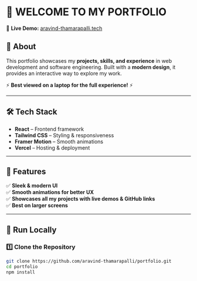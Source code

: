 # 🚀 WELCOME TO MY PORTFOLIO  

🔗 **Live Demo:** [aravind-thamarapalli.tech](https://aravind-thamarapalli.tech)  

## 🌟 About  

This portfolio showcases my **projects, skills, and experience** in web development and software engineering. Built with a **modern design**, it provides an interactive way to explore my work.  

⚡ **Best viewed on a laptop for the full experience!** ⚡  

---

## 🛠 Tech Stack  

- **React** – Frontend framework  
- **Tailwind CSS** – Styling & responsiveness  
- **Framer Motion** – Smooth animations  
- **Vercel** – Hosting & deployment  

---

## 📌 Features  

✅ **Sleek & modern UI**  
✅ **Smooth animations for better UX**  
✅ **Showcases all my projects with live demos & GitHub links**  
✅ **Best on larger screens**  

---

## 🚀 Run Locally  

### 1️⃣ Clone the Repository  
```bash
git clone https://github.com/aravind-thamarapalli/portfolio.git
cd portfolio
npm install
